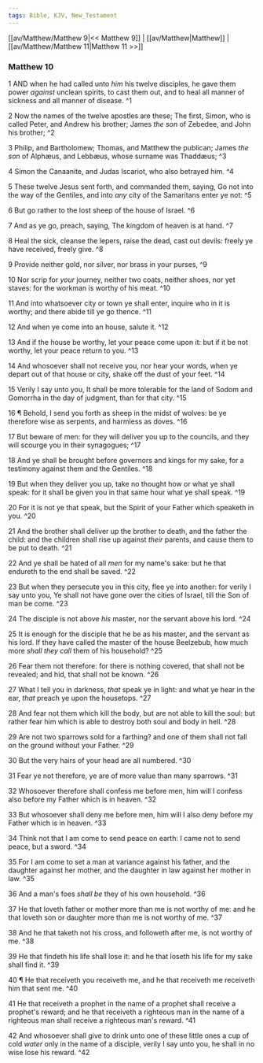 ```yaml
---
tags: Bible, KJV, New_Testament
---
```


[[av/Matthew/Matthew 9|<< Matthew 9]] | [[av/Matthew|Matthew]] | [[av/Matthew/Matthew 11|Matthew 11 >>]]

### Matthew 10

1 AND when he had called unto _him_ his twelve disciples, he gave them power _against_ unclean spirits, to cast them out, and to heal all manner of sickness and all manner of disease. ^1

2 Now the names of the twelve apostles are these; The first, Simon, who is called Peter, and Andrew his brother; James _the_ _son_ of Zebedee, and John his brother; ^2

3 Philip, and Bartholomew; Thomas, and Matthew the publican; James _the_ _son_ of Alphæus, and Lebbæus, whose surname was Thaddæus; ^3

4 Simon the Canaanite, and Judas Iscariot, who also betrayed him. ^4

5 These twelve Jesus sent forth, and commanded them, saying, Go not into the way of the Gentiles, and into _any_ city of the Samaritans enter ye not: ^5

6 But go rather to the lost sheep of the house of Israel. ^6

7 And as ye go, preach, saying, The kingdom of heaven is at hand. ^7

8 Heal the sick, cleanse the lepers, raise the dead, cast out devils: freely ye have received, freely give. ^8

9 Provide neither gold, nor silver, nor brass in your purses, ^9

10 Nor scrip for _your_ journey, neither two coats, neither shoes, nor yet staves: for the workman is worthy of his meat. ^10

11 And into whatsoever city or town ye shall enter, inquire who in it is worthy; and there abide till ye go thence. ^11

12 And when ye come into an house, salute it. ^12

13 And if the house be worthy, let your peace come upon it: but if it be not worthy, let your peace return to you. ^13

14 And whosoever shall not receive you, nor hear your words, when ye depart out of that house or city, shake off the dust of your feet. ^14

15 Verily I say unto you, It shall be more tolerable for the land of Sodom and Gomorrha in the day of judgment, than for that city. ^15

16 ¶ Behold, I send you forth as sheep in the midst of wolves: be ye therefore wise as serpents, and harmless as doves. ^16

17 But beware of men: for they will deliver you up to the councils, and they will scourge you in their synagogues; ^17

18 And ye shall be brought before governors and kings for my sake, for a testimony against them and the Gentiles. ^18

19 But when they deliver you up, take no thought how or what ye shall speak: for it shall be given you in that same hour what ye shall speak. ^19

20 For it is not ye that speak, but the Spirit of your Father which speaketh in you. ^20

21 And the brother shall deliver up the brother to death, and the father the child: and the children shall rise up against _their_ parents, and cause them to be put to death. ^21

22 And ye shall be hated of all _men_ for my name's sake: but he that endureth to the end shall be saved. ^22

23 But when they persecute you in this city, flee ye into another: for verily I say unto you, Ye shall not have gone over the cities of Israel, till the Son of man be come. ^23

24 The disciple is not above _his_ master, nor the servant above his lord. ^24

25 It is enough for the disciple that he be as his master, and the servant as his lord. If they have called the master of the house Beelzebub, how much more _shall_ _they_ _call_ them of his household? ^25

26 Fear them not therefore: for there is nothing covered, that shall not be revealed; and hid, that shall not be known. ^26

27 What I tell you in darkness, _that_ speak ye in light: and what ye hear in the ear, _that_ preach ye upon the housetops. ^27

28 And fear not them which kill the body, but are not able to kill the soul: but rather fear him which is able to destroy both soul and body in hell. ^28

29 Are not two sparrows sold for a farthing? and one of them shall not fall on the ground without your Father. ^29

30 But the very hairs of your head are all numbered. ^30

31 Fear ye not therefore, ye are of more value than many sparrows. ^31

32 Whosoever therefore shall confess me before men, him will I confess also before my Father which is in heaven. ^32

33 But whosoever shall deny me before men, him will I also deny before my Father which is in heaven. ^33

34 Think not that I am come to send peace on earth: I came not to send peace, but a sword. ^34

35 For I am come to set a man at variance against his father, and the daughter against her mother, and the daughter in law against her mother in law. ^35

36 And a man's foes _shall_ _be_ they of his own household. ^36

37 He that loveth father or mother more than me is not worthy of me: and he that loveth son or daughter more than me is not worthy of me. ^37

38 And he that taketh not his cross, and followeth after me, is not worthy of me. ^38

39 He that findeth his life shall lose it: and he that loseth his life for my sake shall find it. ^39

40 ¶ He that receiveth you receiveth me, and he that receiveth me receiveth him that sent me. ^40

41 He that receiveth a prophet in the name of a prophet shall receive a prophet's reward; and he that receiveth a righteous man in the name of a righteous man shall receive a righteous man's reward. ^41

42 And whosoever shall give to drink unto one of these little ones a cup of cold _water_ only in the name of a disciple, verily I say unto you, he shall in no wise lose his reward. ^42
